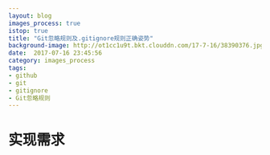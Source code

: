 ```yaml
---
layout: blog
images_process: true
istop: true
title: "Git忽略规则及.gitignore规则正确姿势"
background-image: http://ot1cc1u9t.bkt.clouddn.com/17-7-16/38390376.jpg
date:  2017-07-16 23:45:56
category: images_process
tags:
- github
- git
- gitignore
- Git忽略规则
---
```


# 实现需求
